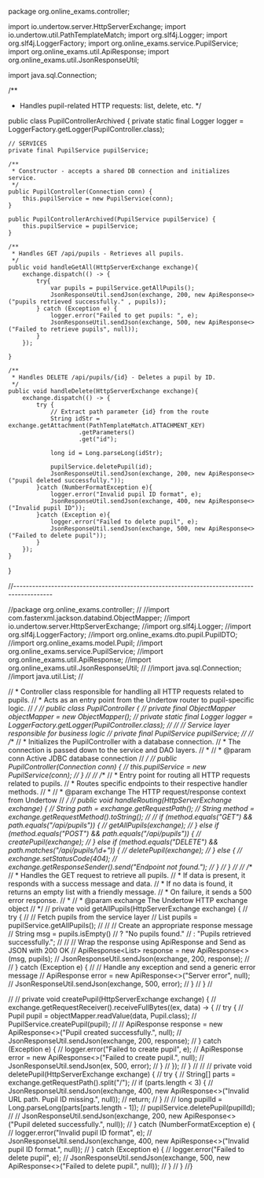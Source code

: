 
package org.online_exams.controller;


import io.undertow.server.HttpServerExchange;
import io.undertow.util.PathTemplateMatch;
import org.slf4j.Logger;
import org.slf4j.LoggerFactory;
import org.online_exams.service.PupilService;
import org.online_exams.util.ApiResponse;
import org.online_exams.util.JsonResponseUtil;

import java.sql.Connection;

/**
* Handles pupil-related HTTP requests: list, delete, etc.
  */

public class PupilControllerArchived {
private static final Logger logger = LoggerFactory.getLogger(PupilController.class);

    // SERVICES
    private final PupilService pupilService;

    /**
     * Constructor - accepts a shared DB connection and initializes service.
     */
    public PupilController(Connection conn) {
        this.pupilService = new PupilService(conn);
    }

    public PupilControllerArchived(PupilService pupilService) {
        this.pupilService = pupilService;
    }

    /**
     * Handles GET /api/pupils - Retrieves all pupils.
     */
    public void handleGetAll(HttpServerExchange exchange){
        exchange.dispatch(() -> {
            try{
                var pupils = pupilService.getAllPupils();
                JsonResponseUtil.sendJson(exchange, 200, new ApiResponse<>("pupils retrieved successfully." , pupils));
            } catch (Exception e) {
                logger.error("Failed to get pupils: ", e);
                JsonResponseUtil.sendJson(exchange, 500, new ApiResponse<>("Failed to retrieve pupils", null));
            }
        });

    }

    /**
     * Handles DELETE /api/pupils/{id} - Deletes a pupil by ID.
     */
    public void handleDelete(HttpServerExchange exchange){
        exchange.dispatch(() -> {
            try {
                // Extract path parameter {id} from the route
                String idStr = exchange.getAttachment(PathTemplateMatch.ATTACHMENT_KEY)
                        .getParameters()
                        .get("id");

                long id = Long.parseLong(idStr);

                pupilService.deletePupil(id);
                JsonResponseUtil.sendJson(exchange, 200, new ApiResponse<>("pupil deleted successfully."));
            }catch (NumberFormatException e){
                logger.error("Invalid pupil ID format", e);
                JsonResponseUtil.sendJson(exchange, 400, new ApiResponse<>("Invalid pupil ID"));
            }catch (Exception e){
                logger.error("Failed to delete pupil", e);
                JsonResponseUtil.sendJson(exchange, 500, new ApiResponse<>("Failed to delete pupil"));
            }
        });
    }

}
























//------------------------------------------------------------------------------------------

//package org.online_exams.controller;
//
//import com.fasterxml.jackson.databind.ObjectMapper;
//import io.undertow.server.HttpServerExchange;
//import org.slf4j.Logger;
//import org.slf4j.LoggerFactory;
//import org.online_exams.dto.pupil.PupilDTO;
//import org.online_exams.model.Pupil;
//import org.online_exams.service.PupilService;
//import org.online_exams.util.ApiResponse;
//import org.online_exams.util.JsonResponseUtil;
//
//import java.sql.Connection;
//import java.util.List;
//

// * Controller class responsible for handling all HTTP requests related to pupils.
// * Acts as an entry point from the Undertow router to pupil-specific logic.
// */
// public class PupilController {
//    private final ObjectMapper objectMapper = new ObjectMapper();
//    private static final Logger logger = LoggerFactory.getLogger(PupilController.class);
//
//    // Service layer responsible for business logic
//    private final PupilService pupilService;
//
//    /**
//     * Initializes the PupilController with a database connection.
//     * The connection is passed down to the service and DAO layers.
//     *
//     * @param conn Active JDBC database connection
//     */
//    public PupilController(Connection conn) {
//        this.pupilService = new PupilService(conn);
//    }
//
//    /**
//     * Entry point for routing all HTTP requests related to pupils.
//     * Routes specific endpoints to their respective handler methods.
//     *
//     * @param exchange The HTTP request/response context from Undertow
//     */
//    public void handleRouting(HttpServerExchange exchange) {
//        String path = exchange.getRequestPath();
//        String method = exchange.getRequestMethod().toString();
//
//        if (method.equals("GET") && path.equals("/api/pupils")) {
//            getAllPupils(exchange);
//        } else if (method.equals("POST") && path.equals("/api/pupils")) {
//            createPupil(exchange);
//        } else if (method.equals("DELETE") && path.matches("/api/pupils/\\d+")) {
//            deletePupil(exchange);
//        } else {
//            exchange.setStatusCode(404);
//            exchange.getResponseSender().send("Endpoint not found.");
//        }
//    }
//
//    /**
//     * Handles the GET request to retrieve all pupils.
//     * If data is present, it responds with a success message and data.
//     * If no data is found, it returns an empty list with a friendly message.
//     * On failure, it sends a 500 error response.
//     *
//     * @param exchange The Undertow HTTP exchange object
//     */
//    private void getAllPupils(HttpServerExchange exchange) {
//        try {
//            // Fetch pupils from the service layer
//            List<PupilDTO> pupils = pupilService.getAllPupils();
//
//            // Create an appropriate response message
//            String msg = pupils.isEmpty()
//                    ? "No pupils found."
//                    : "Pupils retrieved successfully.";
//
//            // Wrap the response using ApiResponse and Send as JSON with 200 OK
//            ApiResponse<List<PupilDTO>> response = new ApiResponse<>(msg, pupils);
//            JsonResponseUtil.sendJson(exchange, 200, response);
//
//        } catch (Exception e) {
//            // Handle any exception and send a generic error message
//            ApiResponse<Object> error = new ApiResponse<>("Server error", null);
//            JsonResponseUtil.sendJson(exchange, 500, error);
//        }
//    }
//

//
//    private void createPupil(HttpServerExchange exchange) {
//        exchange.getRequestReceiver().receiveFullBytes((ex, data) -> {
//            try {
//                Pupil pupil = objectMapper.readValue(data, Pupil.class);
//                PupilService.createPupil(pupil);
//
//                ApiResponse<String> response = new ApiResponse<>("Pupil created successfully.", null);
//                JsonResponseUtil.sendJson(exchange, 200, response);
//            } catch (Exception e) {
//                logger.error("Failed to create pupil", e);
//                ApiResponse<String> error = new ApiResponse<>("Failed to create pupil.", null);
//                JsonResponseUtil.sendJson(ex, 500, error);
//            }
//        });
//    }
//
//
//    private void deletePupil(HttpServerExchange exchange) {
//        try {
//            String[] parts = exchange.getRequestPath().split("/");
//            if (parts.length < 3) {
//                JsonResponseUtil.sendJson(exchange, 400, new ApiResponse<>("Invalid URL path. Pupil ID missing.", null));
//                return;
//            }
//
//            long pupilId = Long.parseLong(parts[parts.length - 1]);
//            pupilService.deletePupil(pupilId);
//
//            JsonResponseUtil.sendJson(exchange, 200, new ApiResponse<>("Pupil deleted successfully.", null));
//        } catch (NumberFormatException e) {
//            logger.error("Invalid pupil ID format", e);
//            JsonResponseUtil.sendJson(exchange, 400, new ApiResponse<>("Invalid pupil ID format.", null));
//        } catch (Exception e) {
//            logger.error("Failed to delete pupil", e);
//            JsonResponseUtil.sendJson(exchange, 500, new ApiResponse<>("Failed to delete pupil.", null));
//        }
//    }
//}
